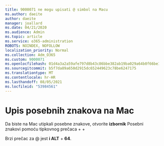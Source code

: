 ```yaml
---
title: 9000071 ne mogu upisati @ simbol na Macu
ms.author: daeite
author: daeite
manager: joallard
ms.date: 04/21/2020
ms.audience: Admin
ms.topic: article
ms.service: o365-administration
ROBOTS: NOINDEX, NOFOLLOW
localization_priority: Normal
ms.collection: Adm_O365
ms.custom: 9000071
ms.openlocfilehash: 01d4a3a2a59afe797d8b43c86bbe382ab19ba029a64b0f66be11201201b9d319
ms.sourcegitcommit: b5f7da89a650d2915dc652449623c78be6247175
ms.translationtype: MT
ms.contentlocale: hr-HR
ms.lasthandoff: 08/05/2021
ms.locfileid: "53984561"
---
```

# <a name="how-to-type-special-characters-on-a-mac"></a>Upis posebnih znakova na Mac

Da biste na Mac utipkali posebne znakove, otvorite **izbornik** Posebni znakovi pomoću tipkovnog prečaca  +    +  

Brzi prečac za @ jest **i ALT**  +  **64**.